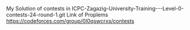 My Solution of contests  in ICPC-Zagazig-University-Training---Level-0-contests-24-round-1.git
Link of Proplems https://codeforces.com/group/0l0qswcrxs/contests
